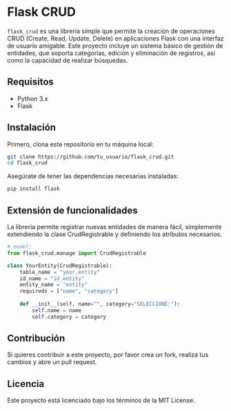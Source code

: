 # Flask CRUD

`flask_crud` es una librería simple que permite la creación de operaciones CRUD (Create, Read, Update, Delete) en aplicaciones Flask con una interfaz de usuario amigable. Este proyecto incluye un sistema básico de gestión de entidades, que soporta categorías, edición y eliminación de registros, así como la capacidad de realizar búsquedas.

## Requisitos

- Python 3.x
- Flask

## Instalación

Primero, clona este repositorio en tu máquina local:

```bash
git clone https://github.com/tu_usuario/flask_crud.git
cd flask_crud
```
Asegúrate de tener las dependencias necesarias instaladas:
```bash
pip install flask
```
## Extensión de funcionalidades
La librería permite registrar nuevas entidades de manera fácil, simplemente extendiendo la clase CrudRegistrable y definiendo los atributos necesarios.
```python
# model:
from flask_crud.manage import CrudRegistrable

class YourEntity(CrudRegistrable):
    table_name = "your_entity"
    id_name = "id_entity"
    entity_name = "entity"
    requireds = ["name", "category"]
    
    def __init__(self, name="", category="SELECCIONE:"):
        self.name = name
        self.category = category

```
## Contribución
Si quieres contribuir a este proyecto, por favor crea un fork, realiza tus cambios y abre un pull request.

## Licencia
Este proyecto está licenciado bajo los términos de la MIT License.

